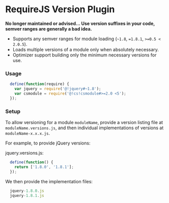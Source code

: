 RequireJS Version Plugin
===

**No longer maintained or advised... Use version suffixes in your code, semver ranges are generally a bad idea.**

* Supports any semver ranges for module loading (`~1.8`, `=1.8.1`, `>=0.5 < 2.0.5`).
* Loads multiple versions of a module only when absolutely necessary.
* Optimizer support building only the minimum necessary versions for use.

### Usage
```javascript
  define(function(require) {
    var jquery = require('@!jquery#~1.8');
    var csmodule = require('@!cs!csmodule#>=2.0 <5');
  });
```

### Setup

To allow versioning for a module `moduleName`, provide a version listing file at `moduleName.versions.js`, and then
individual implementations of versions at `moduleName-x.x.x.js`.

For example, to provide jQuery versions:

jquery.versions.js:
```javascript
  define(function() { 
    return ['1.8.0', '1.8.1'];
  });
```

We then provide the implementation files:
```javascript
  jquery-1.8.0.js
  jquery-1.8.1.js
```

